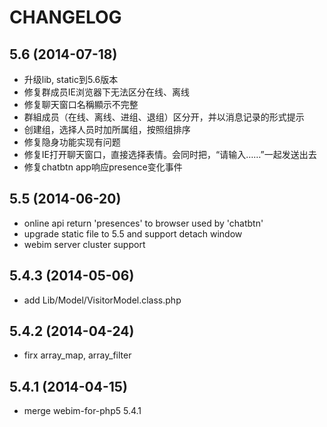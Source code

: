 
CHANGELOG
=========

5.6 (2014-07-18)
-------------------

* 升级lib, static到5.6版本
* 修复群成员IE浏览器下无法区分在线、离线
* 修复聊天窗口名稱顯示不完整
* 群組成员（在线、离线、进组、退组）区分开，并以消息记录的形式提示
* 创建组，选择人员时加所属组，按照组排序
* 修复隐身功能实现有问题
* 修复IE打开聊天窗口，直接选择表情。会同时把，“请输入……”一起发送出去
* 修复chatbtn app响应presence变化事件


5.5 (2014-06-20)
------------------

* online api return 'presences' to browser used by 'chatbtn' 
* upgrade static file to 5.5 and support detach window
* webim server cluster support

5.4.3 (2014-05-06)
------------------

* add Lib/Model/VisitorModel.class.php 


5.4.2 (2014-04-24)
------------------

* firx array_map, array_filter


5.4.1 (2014-04-15)
------------------

* merge webim-for-php5 5.4.1


